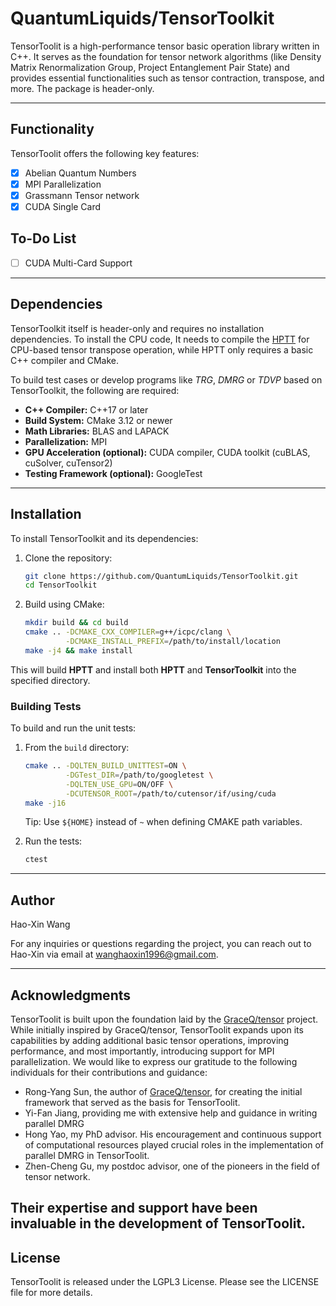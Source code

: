 # QuantumLiquids/TensorToolkit

TensorToolit is a high-performance tensor basic operation library written in C++.
It serves as the foundation for tensor network algorithms (like Density Matrix Renormalization Group,
Project Entanglement Pair State)
and provides essential functionalities such as tensor contraction, transpose, and more.
The package is header-only.
___

## Functionality

TensorToolit offers the following key features:

- [x] Abelian Quantum Numbers
- [x] MPI Parallelization
- [x] Grassmann Tensor network
- [x] CUDA Single Card

## To-Do List
- [ ] CUDA Multi-Card Support

---

## Dependencies
TensorToolkit itself is header-only and requires no installation dependencies. To install the CPU code,
It needs to compile the [HPTT](https://github.com/springer13/hptt.git) for CPU-based tensor transpose operation, 
while HPTT only requires a basic C++ compiler and CMake. 

To build test cases or develop programs like *TRG*, *DMRG* or *TDVP* based on TensorToolkit, the following are required:

- **C++ Compiler:** C++17 or later
- **Build System:** CMake 3.12 or newer
- **Math Libraries:** BLAS and LAPACK
- **Parallelization:** MPI
- **GPU Acceleration (optional):** CUDA compiler, CUDA toolkit (cuBLAS, cuSolver, cuTensor2)
- **Testing Framework (optional):** GoogleTest

---
## Installation

To install TensorToolkit and its dependencies:

1. Clone the repository:
    ```bash
    git clone https://github.com/QuantumLiquids/TensorToolkit.git
    cd TensorToolkit
    ```

2. Build using CMake:
    ```bash
    mkdir build && cd build
    cmake .. -DCMAKE_CXX_COMPILER=g++/icpc/clang \
             -DCMAKE_INSTALL_PREFIX=/path/to/install/location
    make -j4 && make install
    ```

This will build **HPTT** and install both **HPTT** and **TensorToolkit** into the specified directory.

### Building Tests

To build and run the unit tests:

1. From the `build` directory:
    ```bash
    cmake .. -DQLTEN_BUILD_UNITTEST=ON \
             -DGTest_DIR=/path/to/googletest \
             -DQLTEN_USE_GPU=ON/OFF \
             -DCUTENSOR_ROOT=/path/to/cutensor/if/using/cuda
    make -j16
    ```
    Tip: Use `${HOME}` instead of `~` when defining CMAKE path variables.

2. Run the tests:
    ```bash
    ctest
    ```

---
## Author

Hao-Xin Wang

For any inquiries or questions regarding the project,
you can reach out to Hao-Xin via email at wanghaoxin1996@gmail.com.

---
## Acknowledgments

TensorToolit is built upon the foundation laid by the [GraceQ/tensor](https://tensor.gracequantum.org) project.
While initially inspired by GraceQ/tensor,
TensorToolit expands upon its capabilities by adding additional basic tensor operations, improving performance, and most
importantly, introducing support for MPI parallelization.
We would like to express our gratitude to the following individuals for their contributions and guidance:

- Rong-Yang Sun, the author of [GraceQ/tensor](https://tensor.gracequantum.org), for creating the initial framework that
  served as the basis for TensorToolit.
- Yi-Fan Jiang, providing me with extensive help and guidance in writing parallel DMRG
- Hong Yao, my PhD advisor. His encouragement and continuous support
  of computational resources played crucial roles in the implementation of parallel DMRG in TensorToolit.
- Zhen-Cheng Gu, my postdoc advisor, one of the pioneers in the field of tensor network.

Their expertise and support have been invaluable in the development of TensorToolit.
---
## License

TensorToolit is released under the LGPL3 License. Please see the LICENSE file for more details.